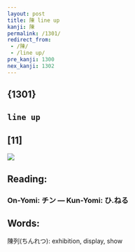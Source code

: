 ```yaml
---
layout: post
title: 陳 line up
kanji: 陳
permalink: /1301/
redirect_from:
 - /陳/
 - /line up/
pre_kanji: 1300
nex_kanji: 1302
---
```


## {1301}

## `line up`

## [11]

<div class="stroke"><img src="E999B3.png" /></div>

## Reading:

### On-Yomi: チン &mdash; Kun-Yomi: ひ.ねる

## Words:

陳列(ちんれつ): exhibition, display, show
